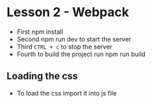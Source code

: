 # Lesson 2 - Webpack
- First  npm install
- Second npm run dev to start the server 
- Third `CTRL + c` to  stop the server
- Fourth to build the project run npm run build


## Loading the css
- To load the css import it into js file